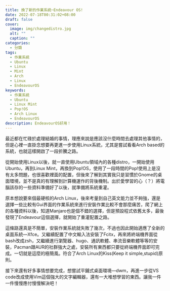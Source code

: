 ```yaml
---
title: 換了新的作業系統─Endeavour OS!
date: 2022-07-18T00:31:02+08:00
draft: false
cover:
  image: img/changedistro.jpg
  alt: ""
  caption: ""
categories:
  - 分類
tags:
  - 作業系統
  - Ubuntu
  - Linux
  - Mint
  - Arch
  - Linux
  - EndeavourOS
keywords:
  - 作業系統
  - Ubuntu
  - Linux Mint
  - Pop!OS
  - Arch Linux
  - EndeavourOS
description: EndeavourOS好用！
---
```

最近都在忙碌於處理結婚的事情，理應來說是應該沒什麼時間去處理其他事情的，但是心裡一直掛念想要再更進一步使用Linux系統，尤其是嘗試看看Arch based的系統，也就這樣開啟了一段折騰之路。

從開始使用Linux以後，就一直使用Ubuntu領域內的各種distro，一開始使用Ubuntu，再到Linux Mint，再換到Pop!OS，使用了一段時間的Pop!使用上是沒有太多問題，也很喜歡裡面的配置，但後來了解到其實我只是習慣於Gnome的桌面環境，並不是真的有理解到計算機運作的背後機制。出於愛學習的心（？）將電腦該存的一些資料準備好了以後，就準備將系統重灌。

原本想說要來個最硬核的Arch Linux，後來考量到自己英文能力並不夠強，還是選擇一些比較有Gui界面的作業系統來進行安裝作業比較不會那麼痛苦，爬了網上的各種資料以後，知道Manjaro也是個不錯的選擇，但是預設程式依舊太多，最後發現了Endeavour這個選擇，就開始了重灌配置之路。

這條路還真是不簡單，安裝作業系統就失敗了幾次，不過也因此開始適應了全新的桌面系統—Xfce。又繼續配置了中文輸入法安裝了Fcitx，再來將終端機界面從bash改成zsh，又繼續進行瀏覽器、hugo、通訊軟體、串流音樂軟體等等的安裝，Pacman跟AUR的社群強大之處，安裝所有東西都只要從終端機界面即可完成。一切就是這麼的極簡風。符合了Arch Linux的Kiss(Keep it simple,stupid)原則。

接下來還有好多事情想要完成，想嘗試平鋪式桌面環境—dwm，再進一步從VS code改成使用Vim這個強大的文字編輯器，還有一大堆想學習的東西。讓我一件一件慢慢應付慢慢解決吧！
